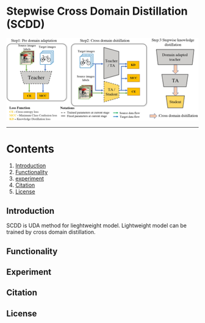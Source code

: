 # Stepwise Cross Domain Distillation (SCDD)

<div align="center">
    <img src=".github/SCDD.jpg", width="900">
</div>



----------------------------------------------------------------------------------------------------




# Contents
1. [Introduction](#introduction)
2. [Functionality](#functionality)
3. [experiment](#experiment)
4. [Citation](#citation)
5. [License](#license)

## Introduction

SCDD is UDA method for lieghtweight model. Lightweight model can be trained by cross domain distillation.

## Functionality

## Experiment
## Citation
## License



